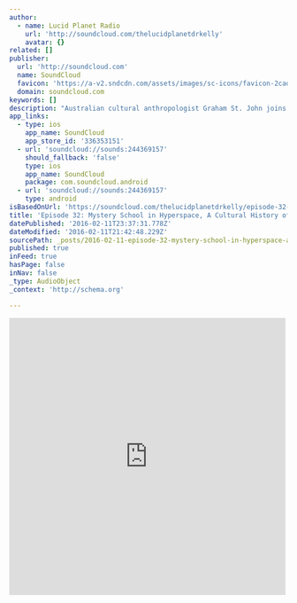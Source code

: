 ```yaml
---
author:
  - name: Lucid Planet Radio
    url: 'http://soundcloud.com/thelucidplanetdrkelly'
    avatar: {}
related: []
publisher:
  url: 'http://soundcloud.com'
  name: SoundCloud
  favicon: 'https://a-v2.sndcdn.com/assets/images/sc-icons/favicon-2cadd14b.ico'
  domain: soundcloud.com
keywords: []
description: "Australian cultural anthropologist Graham St. John joins Dr. Kelly to discuss his new book, Mystery School in Hyperspace: A Cultural History of DMT. Best known as the active compound in ayahuasca, DMT has it's own fascinating history. St."
app_links:
  - type: ios
    app_name: SoundCloud
    app_store_id: '336353151'
  - url: 'soundcloud://sounds:244369157'
    should_fallback: 'false'
    type: ios
    app_name: SoundCloud
    package: com.soundcloud.android
  - url: 'soundcloud://sounds:244369157'
    type: android
isBasedOnUrl: 'https://soundcloud.com/thelucidplanetdrkelly/episode-32-mystery-school-in-hyperspace-a-cultural-history-of-dmt-with-graham-st-john'
title: 'Episode 32: Mystery School in Hyperspace, A Cultural History of DMT with Graham St John by Lucid Planet Radio'
datePublished: '2016-02-11T23:37:31.778Z'
dateModified: '2016-02-11T21:42:48.229Z'
sourcePath: _posts/2016-02-11-episode-32-mystery-school-in-hyperspace-a-cultural-history.md
published: true
inFeed: true
hasPage: false
inNav: false
_type: AudioObject
_context: 'http://schema.org'

---
```

<iframe src="https://cdn.embedly.com/widgets/media.html?src=https%3A%2F%2Fw.soundcloud.com%2Fplayer%2F%3Fvisual%3Dtrue%26url%3Dhttp%253A%252F%252Fapi.soundcloud.com%252Ftracks%252F244369157%26show_artwork%3Dtrue&amp;url=https%3A%2F%2Fsoundcloud.com%2Fthelucidplanetdrkelly%2Fepisode-32-mystery-school-in-hyperspace-a-cultural-history-of-dmt-with-graham-st-john&amp;image=http%3A%2F%2Fi1.sndcdn.com%2Fartworks-000145042851-h71qn1-t500x500.jpg&amp;key=b7d04c9b404c499eba89ee7072e1c4f7&amp;type=text%2Fhtml&amp;schema=soundcloud" width="500" height="500" scrolling="no" frameborder="0" allowfullscreen="allowfullscreen" style=""></iframe>
